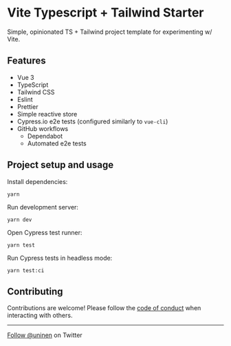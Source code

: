 # Vite Typescript + Tailwind Starter

Simple, opinionated TS + Tailwind project template for experimenting w/ Vite.

## Features

- Vue 3
- TypeScript
- Tailwind CSS
- Eslint
- Prettier
- Simple reactive store
- Cypress.io e2e tests (configured similarly to `vue-cli`)
- GitHub workflows
  - Dependabot
  - Automated e2e tests

## Project setup and usage

Install dependencies:

```
yarn
```

Run development server:

```
yarn dev
```

Open Cypress test runner:

```
yarn test
```

Run Cypress tests in headless mode:

```
yarn test:ci
```

## Contributing

Contributions are welcome! Please follow the [code of conduct](https://www.contributor-covenant.org/version/2/0/code_of_conduct/) when interacting with others.

---

[Follow @uninen](https://twitter.com/uninen) on Twitter
